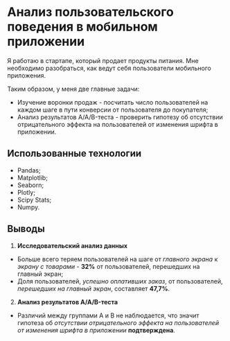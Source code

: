 # Анализ пользовательского поведения в мобильном приложении

Я работаю в стартапе, который продает продукты питания. Мне необходимо разобраться, как ведут себя пользователи мобильного приложения.

Таким образом, у меня две главные задачи:
- Изучение воронки продаж - посчитать число пользователей на каждом шаге в пути конверсии от пользователя до покупателя;
- Анализ результатов A/A/B-теста - проверить гипотезу об отсутствии отрицательного эффекта на пользователей от изменения шрифта в приложении.

## Использованные технологии
- Pandas;
- Matplotlib;
- Seaborn;
- Plotly;
- Scipy Stats;
- Numpy.

## Выводы
1. **Исследовательский анализ данных**
- Больше всего теряем пользователей на шаге от *главного экрана* к *экрану с товарами* - **32%** от пользователей, перешедших на главный экран;
- Доля пользователей, *успешно оплативших заказ*, от пользователей, *перешедших на главный экран*, составляет **47,7%**.
2. **Анализ результатов A/A/B-теста**
- Различий между группами А и В не наблюдается, что значит гипотеза об *отсутствии отрицательного эффекта на пользователей от изменения шрифта в приложении* **подтверждена**.
